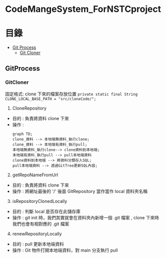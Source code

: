 # CodeMangeSystem_ForNSTCproject
# 目錄
- [Git Process](#GitProcess)
    - [Git Cloner](#GitCloner)
## GitProcess

### GitCloner
固定格式:
clone 下來的檔案存放位置
```private static final String CLONE_LOCAL_BASE_PATH = "src/cloneCode/";```

1. CloneRepository
- 目的 : 負責將資料 clone 下來
- 操作 :
   ```mermaid
   graph TD;
   clone_資料 --> 本地端無資料_執行clone;
   clone_資料 --> 本地端有資料_執行pull;
   本地端無資料_執行clone--> clone資料到本地端;
   本地端有資料_執行pull --> pull本地端資料
   clone資料到本地端 --> 將資料分類存入SQL;
   pull本地端資料 --> 透過GitTree更新SQL內容;
   ```

2. getRepoNameFromUrl
- 目的 : 負責將資料 clone 下來
- 操作 : 將網址最後的 '/' 後面 GitRepository 當作當作 local 資料夾名稱

3. isRepositoryClonedLocally
- 目的 : 判斷 local 是否存在此儲存庫
- 操作 : git init 時，我們其實就會在資料夾內新增一個 .git 檔案      , clone 下來時我們也會有相對應的 .git 檔案

4. renewRepositoryLocally
- 目的 : pull 更新本地端資料
- 操作 : Git 物件打開本地端資料，對 main 分支執行 pull